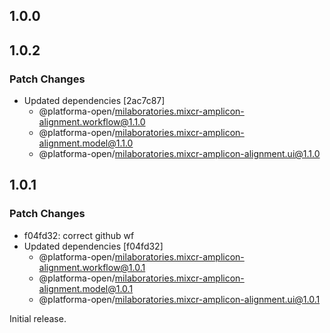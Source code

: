 ## 1.0.0

## 1.0.2

### Patch Changes

- Updated dependencies [2ac7c87]
  - @platforma-open/milaboratories.mixcr-amplicon-alignment.workflow@1.1.0
  - @platforma-open/milaboratories.mixcr-amplicon-alignment.model@1.1.0
  - @platforma-open/milaboratories.mixcr-amplicon-alignment.ui@1.1.0

## 1.0.1

### Patch Changes

- f04fd32: correct github wf
- Updated dependencies [f04fd32]
  - @platforma-open/milaboratories.mixcr-amplicon-alignment.workflow@1.0.1
  - @platforma-open/milaboratories.mixcr-amplicon-alignment.model@1.0.1
  - @platforma-open/milaboratories.mixcr-amplicon-alignment.ui@1.0.1

Initial release.
